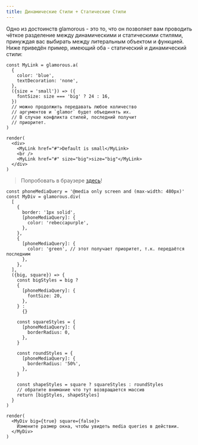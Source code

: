 ```yaml
---
title: Динамические Стили + Статические Стили
---
```


Одно из достоинств glamorous - это то, что он позволяет вам проводить чёткое разделение
между динамическими и статическими стилями, принуждая вас выбирать между литеральным объектом
и функцией. Ниже приведён пример, имеющий оба - статический и динамический стили:

```interactive
const MyLink = glamorous.a(
  {
    color: 'blue',
    textDecoration: 'none',
  },
  ({size = 'small'}) => ({
    fontSize: size === 'big' ? 24 : 16,
  })
  // можно продолжить передавать любое количество
  // аргументов и `glamor` будет объединять их.
  // В случае конфликта стилей, последний получит
  // приоритет.
)

render(
  <div>
    <MyLink href="#">Default is small</MyLink>
    <br />
    <MyLink href="#" size="big">size="big"</MyLink>
  </div>
)
```

> Попробовать в браузере [здесь](https://codesandbox.io/s/mZkpo0lKA)!

```interactive {clickToRender: true, summary: 'Можно использовать массив для объединения стилей'}
const phoneMediaQuery = '@media only screen and (max-width: 480px)'
const MyDiv = glamorous.div(
  [
    {
      border: '1px solid',
      [phoneMediaQuery]: {
        color: 'rebeccapurple',
      },
    },
    {
      [phoneMediaQuery]: {
        color: 'green', // этот получает приоритет, т.к. передаётся последним
      },
    },
  ],
  ({big, square}) => {
    const bigStyles = big ?
    {
      [phoneMediaQuery]: {
        fontSize: 20,
      },
    } :
      {}

    const squareStyles = {
      [phoneMediaQuery]: {
        borderRadius: 0,
      },
    }

    const roundStyles = {
      [phoneMediaQuery]: {
        borderRadius: '50%',
      },
    }

    const shapeStyles = square ? squareStyles : roundStyles
    // обратите внимание что тут возвращается массив
    return [bigStyles, shapeStyles]
  }
)

render(
  <MyDiv big={true} square={false}>
    Измените размер окна, чтобы увидеть media queries в действии.
  </MyDiv>
)
```
